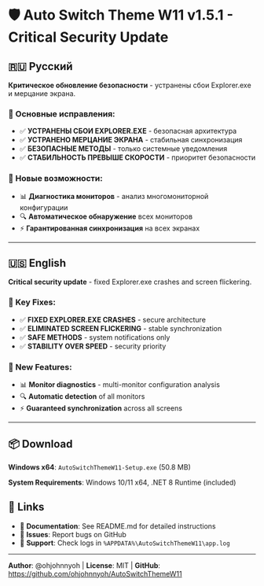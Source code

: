# 🛡️ Auto Switch Theme W11 v1.5.1 - Critical Security Update

## 🇷🇺 Русский

**Критическое обновление безопасности** - устранены сбои Explorer.exe и мерцание экрана.

### 🔧 Основные исправления:
- ✅ **УСТРАНЕНЫ СБОИ EXPLORER.EXE** - безопасная архитектура
- ✅ **УСТРАНЕНО МЕРЦАНИЕ ЭКРАНА** - стабильная синхронизация
- ✅ **БЕЗОПАСНЫЕ МЕТОДЫ** - только системные уведомления
- ✅ **СТАБИЛЬНОСТЬ ПРЕВЫШЕ СКОРОСТИ** - приоритет безопасности

### 🚀 Новые возможности:
- 📊 **Диагностика мониторов** - анализ многомониторной конфигурации
- 🔍 **Автоматическое обнаружение** всех мониторов
- ⚡ **Гарантированная синхронизация** на всех экранах

---

## 🇺🇸 English

**Critical security update** - fixed Explorer.exe crashes and screen flickering.

### 🔧 Key Fixes:
- ✅ **FIXED EXPLORER.EXE CRASHES** - secure architecture
- ✅ **ELIMINATED SCREEN FLICKERING** - stable synchronization
- ✅ **SAFE METHODS** - system notifications only
- ✅ **STABILITY OVER SPEED** - security priority

### 🚀 New Features:
- 📊 **Monitor diagnostics** - multi-monitor configuration analysis
- 🔍 **Automatic detection** of all monitors
- ⚡ **Guaranteed synchronization** across all screens

---

## 📦 Download

**Windows x64**: `AutoSwitchThemeW11-Setup.exe` (50.8 MB)

**System Requirements**: Windows 10/11 x64, .NET 8 Runtime (included)

## 🔗 Links

- 📖 **Documentation**: See README.md for detailed instructions
- 🐛 **Issues**: Report bugs on GitHub
- 💬 **Support**: Check logs in `%APPDATA%\AutoSwitchThemeW11\app.log`

---

**Author**: @ohjohnnyoh | **License**: MIT | **GitHub**: https://github.com/ohjohnnyoh/AutoSwitchThemeW11
